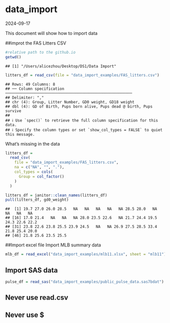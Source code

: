 data_import
================
2024-09-17

This document will show how to import data

\##improt the FAS Litters CSV

``` r
#relative path to the github.io
getwd()
```

    ## [1] "/Users/alicezhou/Desktop/DS1/Data Import"

``` r
litters_df = read_csv(file = "data_import_examples/FAS_litters.csv")
```

    ## Rows: 49 Columns: 8
    ## ── Column specification ────────────────────────────────────────────────────────
    ## Delimiter: ","
    ## chr (4): Group, Litter Number, GD0 weight, GD18 weight
    ## dbl (4): GD of Birth, Pups born alive, Pups dead @ birth, Pups survive
    ## 
    ## ℹ Use `spec()` to retrieve the full column specification for this data.
    ## ℹ Specify the column types or set `show_col_types = FALSE` to quiet this message.

What’s missing in the data

``` r
litters_df =
  read_csv(
    file = "data_import_examples/FAS_litters.csv",
    na = c("NA", "", "."),
    col_types = cols(
      Group = col_factor()
    )
  )

litters_df = janitor::clean_names(litters_df)
pull(litters_df, gd0_weight)
```

    ##  [1] 19.7 27.0 26.0 28.5   NA   NA   NA   NA   NA 28.5 28.0   NA   NA   NA   NA
    ## [16] 17.0 21.4   NA   NA   NA 28.0 23.5 22.6   NA 21.7 24.4 19.5 24.3 22.6 22.2
    ## [31] 23.8 22.6 23.8 25.5 23.9 24.5   NA   NA 26.9 27.5 28.5 33.4 21.8 25.4 20.0
    ## [46] 21.8 25.6 23.5 25.5

\##Import excel file Import MLB summary data

``` r
mlb_df = read_excel("data_import_examples/mlb11.xlsx", sheet = "mlb11")
```

## Import SAS data

``` r
pulse_df = read_sas("data_import_examples/public_pulse_data.sas7bdat")
```

## Never use read.csv

## Never use \$
